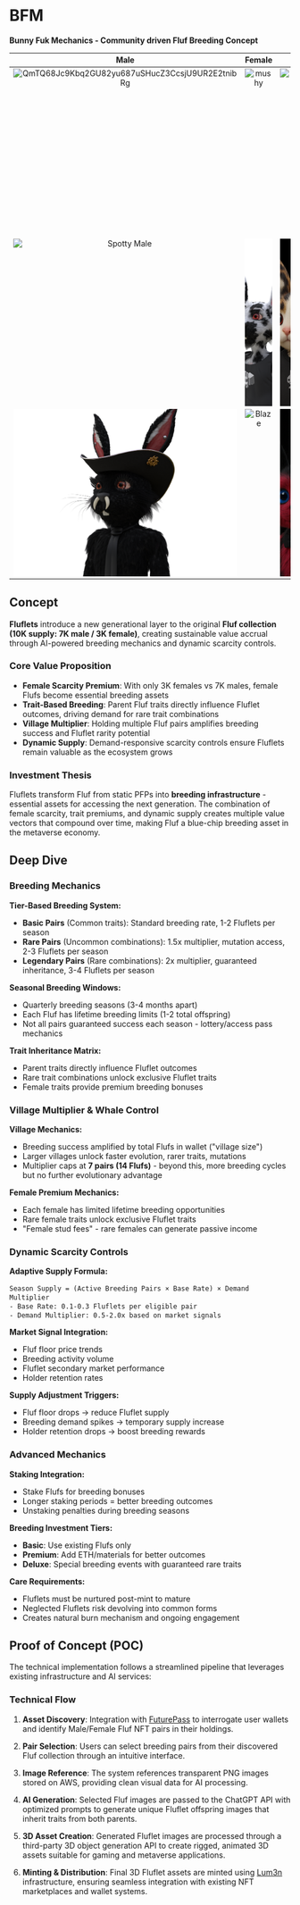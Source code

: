 # BFM
**Bunny Fuk Mechanics - Community driven Fluf Breeding Concept**

|                             Male                             |                            Female                            |                           Fluflet                            |
| :----------------------------------------------------------: | :----------------------------------------------------------: | :----------------------------------------------------------: |
| <img width="100%" height="300px" alt="QmTQ68Jc9Kbq2GU82yu687uSHucZ3CcsjU9UR2E2tnibRg" src="https://github.com/user-attachments/assets/0c8a695b-7b42-45a9-a3ae-c7cb5308a298" style="display: block; margin: 0 auto; object-fit: cover;" /> | <img width="100%" height="300px" alt="mushy" src="https://github.com/user-attachments/assets/e04fd1e3-6644-43a1-b79a-01325a41dc18" style="display: block; margin: 0 auto; object-fit: cover;" /> | <img width="100%" height="300px" alt="babyZombie" src="https://github.com/user-attachments/assets/09a4273b-e481-4eb5-89c5-3868c0f0746b" style="display: block; margin: 0 auto; object-fit: cover;" /> |
| <img width="100%" height="300px" alt="Spotty Male" src="./images/spottyMale.png" style="display: block; margin: 0 auto; object-fit: cover;" /> | <img width="100%" height="300px" alt="Zebra Female" src="./images/zebraFemale.png" style="display: block; margin: 0 auto; object-fit: cover;" /> | <img width="100%" height="300px" alt="Fluflet" src="./images/fluflet.png" style="display: block; margin: 0 auto; object-fit: cover;" /> |
| <img width="100%" height="300px" alt="Male Darkness" src="./images/maleDarkness.png" style="display: block; margin: 0 auto; object-fit: cover;" /> | <img width="100%" height="300px" alt="Blaze" src="./images/blaze.png" style="display: block; margin: 0 auto; object-fit: cover;" /> | <img width="100%" height="300px" alt="Fluflet 2" src="./images/fluflet2.png" style="display: block; margin: 0 auto; object-fit: cover;" /> |



## Concept

**Fluflets** introduce a new generational layer to the original **Fluf collection (10K supply: 7K male / 3K female)**, creating sustainable value accrual through AI-powered breeding mechanics and dynamic scarcity controls.

### Core Value Proposition

- **Female Scarcity Premium**: With only 3K females vs 7K males, female Flufs become essential breeding assets
- **Trait-Based Breeding**: Parent Fluf traits directly influence Fluflet outcomes, driving demand for rare trait combinations
- **Village Multiplier**: Holding multiple Fluf pairs amplifies breeding success and Fluflet rarity potential
- **Dynamic Supply**: Demand-responsive scarcity controls ensure Fluflets remain valuable as the ecosystem grows

### Investment Thesis

Fluflets transform Fluf from static PFPs into **breeding infrastructure** - essential assets for accessing the next generation. The combination of female scarcity, trait premiums, and dynamic supply creates multiple value vectors that compound over time, making Fluf a blue-chip breeding asset in the metaverse economy.

## Deep Dive

### Breeding Mechanics

**Tier-Based Breeding System:**
- **Basic Pairs** (Common traits): Standard breeding rate, 1-2 Fluflets per season
- **Rare Pairs** (Uncommon combinations): 1.5x multiplier, mutation access, 2-3 Fluflets per season  
- **Legendary Pairs** (Rare combinations): 2x multiplier, guaranteed inheritance, 3-4 Fluflets per season

**Seasonal Breeding Windows:**
- Quarterly breeding seasons (3-4 months apart)
- Each Fluf has lifetime breeding limits (1-2 total offspring)
- Not all pairs guaranteed success each season - lottery/access pass mechanics

**Trait Inheritance Matrix:**
- Parent traits directly influence Fluflet outcomes
- Rare trait combinations unlock exclusive Fluflet traits
- Female traits provide premium breeding bonuses

### Village Multiplier & Whale Control

**Village Mechanics:**
- Breeding success amplified by total Flufs in wallet ("village size")
- Larger villages unlock faster evolution, rarer traits, mutations
- Multiplier caps at **7 pairs (14 Flufs)** - beyond this, more breeding cycles but no further evolutionary advantage

**Female Premium Mechanics:**
- Each female has limited lifetime breeding opportunities
- Rare female traits unlock exclusive Fluflet traits
- "Female stud fees" - rare females can generate passive income

### Dynamic Scarcity Controls

**Adaptive Supply Formula:**
```
Season Supply = (Active Breeding Pairs × Base Rate) × Demand Multiplier
- Base Rate: 0.1-0.3 Fluflets per eligible pair
- Demand Multiplier: 0.5-2.0x based on market signals
```

**Market Signal Integration:**
- Fluf floor price trends
- Breeding activity volume  
- Fluflet secondary market performance
- Holder retention rates

**Supply Adjustment Triggers:**
- Fluf floor drops → reduce Fluflet supply
- Breeding demand spikes → temporary supply increase
- Holder retention drops → boost breeding rewards

### Advanced Mechanics

**Staking Integration:**
- Stake Flufs for breeding bonuses
- Longer staking periods = better breeding outcomes
- Unstaking penalties during breeding seasons

**Breeding Investment Tiers:**
- **Basic**: Use existing Flufs only
- **Premium**: Add ETH/materials for better outcomes  
- **Deluxe**: Special breeding events with guaranteed rare traits

**Care Requirements:**
- Fluflets must be nurtured post-mint to mature
- Neglected Fluflets risk devolving into common forms
- Creates natural burn mechanism and ongoing engagement

## Proof of Concept (POC)

The technical implementation follows a streamlined pipeline that leverages existing infrastructure and AI services:

### Technical Flow

1. **Asset Discovery**: Integration with [FuturePass](https://futurepass.id/) to interrogate user wallets and identify Male/Female Fluf NFT pairs in their holdings.

2. **Pair Selection**: Users can select breeding pairs from their discovered Fluf collection through an intuitive interface.

3. **Image Reference**: The system references transparent PNG images stored on AWS, providing clean visual data for AI processing.

4. **AI Generation**: Selected Fluf images are passed to the ChatGPT API with optimized prompts to generate unique Fluflet offspring images that inherit traits from both parents.

5. **3D Asset Creation**: Generated Fluflet images are processed through a third-party 3D object generation API to create rigged, animated 3D assets suitable for gaming and metaverse applications.

6. **Minting & Distribution**: Final 3D Fluflet assets are minted using [Lum3n](https://www.lum3n.xyz/) infrastructure, ensuring seamless integration with existing NFT marketplaces and wallet systems.
